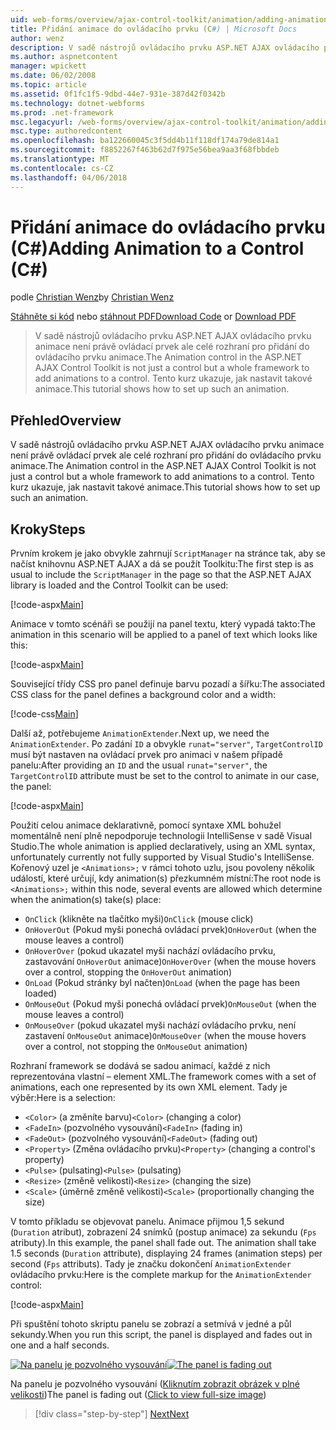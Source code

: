```yaml
---
uid: web-forms/overview/ajax-control-toolkit/animation/adding-animation-to-a-control-cs
title: Přidání animace do ovládacího prvku (C#) | Microsoft Docs
author: wenz
description: V sadě nástrojů ovládacího prvku ASP.NET AJAX ovládacího prvku animace není právě ovládací prvek ale celé rozhraní pro přidání do ovládacího prvku animace. Tento kurz ukazuje, jak...
ms.author: aspnetcontent
manager: wpickett
ms.date: 06/02/2008
ms.topic: article
ms.assetid: 0f1fc1f5-9dbd-44e7-931e-387d42f0342b
ms.technology: dotnet-webforms
ms.prod: .net-framework
msc.legacyurl: /web-forms/overview/ajax-control-toolkit/animation/adding-animation-to-a-control-cs
msc.type: authoredcontent
ms.openlocfilehash: ba122660045c3f5dd4b11f118df174a79de814a1
ms.sourcegitcommit: f8852267f463b62d7f975e56bea9aa3f68fbbdeb
ms.translationtype: MT
ms.contentlocale: cs-CZ
ms.lasthandoff: 04/06/2018
---
```

<a name="adding-animation-to-a-control-c"></a><span data-ttu-id="54771-104">Přidání animace do ovládacího prvku (C#)</span><span class="sxs-lookup"><span data-stu-id="54771-104">Adding Animation to a Control (C#)</span></span>
====================
<span data-ttu-id="54771-105">podle [Christian Wenz](https://github.com/wenz)</span><span class="sxs-lookup"><span data-stu-id="54771-105">by [Christian Wenz](https://github.com/wenz)</span></span>

<span data-ttu-id="54771-106">[Stáhněte si kód](http://download.microsoft.com/download/f/9/a/f9a26acd-8df4-4484-8a18-199e4598f411/Animation1.cs.zip) nebo [stáhnout PDF](http://download.microsoft.com/download/6/7/1/6718d452-ff89-4d3f-a90e-c74ec2d636a3/animation1CS.pdf)</span><span class="sxs-lookup"><span data-stu-id="54771-106">[Download Code](http://download.microsoft.com/download/f/9/a/f9a26acd-8df4-4484-8a18-199e4598f411/Animation1.cs.zip) or [Download PDF](http://download.microsoft.com/download/6/7/1/6718d452-ff89-4d3f-a90e-c74ec2d636a3/animation1CS.pdf)</span></span>

> <span data-ttu-id="54771-107">V sadě nástrojů ovládacího prvku ASP.NET AJAX ovládacího prvku animace není právě ovládací prvek ale celé rozhraní pro přidání do ovládacího prvku animace.</span><span class="sxs-lookup"><span data-stu-id="54771-107">The Animation control in the ASP.NET AJAX Control Toolkit is not just a control but a whole framework to add animations to a control.</span></span> <span data-ttu-id="54771-108">Tento kurz ukazuje, jak nastavit takové animace.</span><span class="sxs-lookup"><span data-stu-id="54771-108">This tutorial shows how to set up such an animation.</span></span>


## <a name="overview"></a><span data-ttu-id="54771-109">Přehled</span><span class="sxs-lookup"><span data-stu-id="54771-109">Overview</span></span>

<span data-ttu-id="54771-110">V sadě nástrojů ovládacího prvku ASP.NET AJAX ovládacího prvku animace není právě ovládací prvek ale celé rozhraní pro přidání do ovládacího prvku animace.</span><span class="sxs-lookup"><span data-stu-id="54771-110">The Animation control in the ASP.NET AJAX Control Toolkit is not just a control but a whole framework to add animations to a control.</span></span> <span data-ttu-id="54771-111">Tento kurz ukazuje, jak nastavit takové animace.</span><span class="sxs-lookup"><span data-stu-id="54771-111">This tutorial shows how to set up such an animation.</span></span>

## <a name="steps"></a><span data-ttu-id="54771-112">Kroky</span><span class="sxs-lookup"><span data-stu-id="54771-112">Steps</span></span>

<span data-ttu-id="54771-113">Prvním krokem je jako obvykle zahrnují `ScriptManager` na stránce tak, aby se načíst knihovnu ASP.NET AJAX a dá se použít Toolkitu:</span><span class="sxs-lookup"><span data-stu-id="54771-113">The first step is as usual to include the `ScriptManager` in the page so that the ASP.NET AJAX library is loaded and the Control Toolkit can be used:</span></span>

[!code-aspx[Main](adding-animation-to-a-control-cs/samples/sample1.aspx)]

<span data-ttu-id="54771-114">Animace v tomto scénáři se použijí na panel textu, který vypadá takto:</span><span class="sxs-lookup"><span data-stu-id="54771-114">The animation in this scenario will be applied to a panel of text which looks like this:</span></span>

[!code-aspx[Main](adding-animation-to-a-control-cs/samples/sample2.aspx)]

<span data-ttu-id="54771-115">Související třídy CSS pro panel definuje barvu pozadí a šířku:</span><span class="sxs-lookup"><span data-stu-id="54771-115">The associated CSS class for the panel defines a background color and a width:</span></span>

[!code-css[Main](adding-animation-to-a-control-cs/samples/sample3.css)]

<span data-ttu-id="54771-116">Další až, potřebujeme `AnimationExtender`.</span><span class="sxs-lookup"><span data-stu-id="54771-116">Next up, we need the `AnimationExtender`.</span></span> <span data-ttu-id="54771-117">Po zadání `ID` a obvykle `runat="server"`, `TargetControlID` musí být nastaven na ovládací prvek pro animaci v našem případě panelu:</span><span class="sxs-lookup"><span data-stu-id="54771-117">After providing an `ID` and the usual `runat="server"`, the `TargetControlID` attribute must be set to the control to animate in our case, the panel:</span></span>

[!code-aspx[Main](adding-animation-to-a-control-cs/samples/sample4.aspx)]

<span data-ttu-id="54771-118">Použití celou animace deklarativně, pomocí syntaxe XML bohužel momentálně není plně nepodporuje technologii IntelliSense v sadě Visual Studio.</span><span class="sxs-lookup"><span data-stu-id="54771-118">The whole animation is applied declaratively, using an XML syntax, unfortunately currently not fully supported by Visual Studio's IntelliSense.</span></span> <span data-ttu-id="54771-119">Kořenový uzel je `<Animations>;` v rámci tohoto uzlu, jsou povoleny několik událostí, které určují, kdy animation(s) přezkumném místní:</span><span class="sxs-lookup"><span data-stu-id="54771-119">The root node is `<Animations>;` within this node, several events are allowed which determine when the animation(s) take(s) place:</span></span>

- <span data-ttu-id="54771-120">`OnClick` (klikněte na tlačítko myši)</span><span class="sxs-lookup"><span data-stu-id="54771-120">`OnClick` (mouse click)</span></span>
- <span data-ttu-id="54771-121">`OnHoverOut` (Pokud myši ponechá ovládací prvek)</span><span class="sxs-lookup"><span data-stu-id="54771-121">`OnHoverOut` (when the mouse leaves a control)</span></span>
- <span data-ttu-id="54771-122">`OnHoverOver` (pokud ukazatel myši nachází ovládacího prvku, zastavování `OnHoverOut` animace)</span><span class="sxs-lookup"><span data-stu-id="54771-122">`OnHoverOver` (when the mouse hovers over a control, stopping the `OnHoverOut` animation)</span></span>
- <span data-ttu-id="54771-123">`OnLoad` (Pokud stránky byl načten)</span><span class="sxs-lookup"><span data-stu-id="54771-123">`OnLoad` (when the page has been loaded)</span></span>
- <span data-ttu-id="54771-124">`OnMouseOut` (Pokud myši ponechá ovládací prvek)</span><span class="sxs-lookup"><span data-stu-id="54771-124">`OnMouseOut` (when the mouse leaves a control)</span></span>
- <span data-ttu-id="54771-125">`OnMouseOver` (pokud ukazatel myši nachází ovládacího prvku, není zastavení `OnMouseOut` animace)</span><span class="sxs-lookup"><span data-stu-id="54771-125">`OnMouseOver` (when the mouse hovers over a control, not stopping the `OnMouseOut` animation)</span></span>

<span data-ttu-id="54771-126">Rozhraní framework se dodává se sadou animací, každé z nich reprezentována vlastní – element XML.</span><span class="sxs-lookup"><span data-stu-id="54771-126">The framework comes with a set of animations, each one represented by its own XML element.</span></span> <span data-ttu-id="54771-127">Tady je výběr:</span><span class="sxs-lookup"><span data-stu-id="54771-127">Here is a selection:</span></span>

- <span data-ttu-id="54771-128">`<Color>` (a změníte barvu)</span><span class="sxs-lookup"><span data-stu-id="54771-128">`<Color>` (changing a color)</span></span>
- <span data-ttu-id="54771-129">`<FadeIn>` (pozvolného vysouvání)</span><span class="sxs-lookup"><span data-stu-id="54771-129">`<FadeIn>` (fading in)</span></span>
- <span data-ttu-id="54771-130">`<FadeOut>` (pozvolného vysouvání)</span><span class="sxs-lookup"><span data-stu-id="54771-130">`<FadeOut>` (fading out)</span></span>
- <span data-ttu-id="54771-131">`<Property>` (Změna ovládacího prvku)</span><span class="sxs-lookup"><span data-stu-id="54771-131">`<Property>` (changing a control's property)</span></span>
- <span data-ttu-id="54771-132">`<Pulse>` (pulsating)</span><span class="sxs-lookup"><span data-stu-id="54771-132">`<Pulse>` (pulsating)</span></span>
- <span data-ttu-id="54771-133">`<Resize>` (změně velikosti)</span><span class="sxs-lookup"><span data-stu-id="54771-133">`<Resize>` (changing the size)</span></span>
- <span data-ttu-id="54771-134">`<Scale>` (úměrně změně velikosti)</span><span class="sxs-lookup"><span data-stu-id="54771-134">`<Scale>` (proportionally changing the size)</span></span>

<span data-ttu-id="54771-135">V tomto příkladu se objevovat panelu. Animace přijmou 1,5 sekund (`Duration` atribut), zobrazení 24 snímků (postup animace) za sekundu (`Fps` atributy).</span><span class="sxs-lookup"><span data-stu-id="54771-135">In this example, the panel shall fade out. The animation shall take 1.5 seconds (`Duration` attribute), displaying 24 frames (animation steps) per second (`Fps` attributs).</span></span> <span data-ttu-id="54771-136">Tady je značku dokončení `AnimationExtender` ovládacího prvku:</span><span class="sxs-lookup"><span data-stu-id="54771-136">Here is the complete markup for the `AnimationExtender` control:</span></span>

[!code-aspx[Main](adding-animation-to-a-control-cs/samples/sample5.aspx)]

<span data-ttu-id="54771-137">Při spuštění tohoto skriptu panelu se zobrazí a setmívá v jedné a půl sekundy.</span><span class="sxs-lookup"><span data-stu-id="54771-137">When you run this script, the panel is displayed and fades out in one and a half seconds.</span></span>


<span data-ttu-id="54771-138">[![Na panelu je pozvolného vysouvání](adding-animation-to-a-control-cs/_static/image2.png)](adding-animation-to-a-control-cs/_static/image1.png)</span><span class="sxs-lookup"><span data-stu-id="54771-138">[![The panel is fading out](adding-animation-to-a-control-cs/_static/image2.png)](adding-animation-to-a-control-cs/_static/image1.png)</span></span>

<span data-ttu-id="54771-139">Na panelu je pozvolného vysouvání ([Kliknutím zobrazit obrázek v plné velikosti](adding-animation-to-a-control-cs/_static/image3.png))</span><span class="sxs-lookup"><span data-stu-id="54771-139">The panel is fading out ([Click to view full-size image](adding-animation-to-a-control-cs/_static/image3.png))</span></span>

> [!div class="step-by-step"]
> [<span data-ttu-id="54771-140">Next</span><span class="sxs-lookup"><span data-stu-id="54771-140">Next</span></span>](executing-several-animations-at-the-same-time-cs.md)

